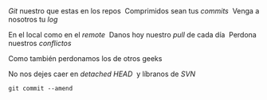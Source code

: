  

*Git* nuestro que estas en los repos  Comprimidos sean tus *commits*  Venga a nosotros tu *log* 

En el local como en el *remote*  Danos hoy nuestro *pull* de cada día  Perdona nuestros *conflictos* 

Como también perdonamos los de otros geeks 

No nos dejes caer en *detached HEAD*  y líbranos de *SVN* 

`git commit --amend`
